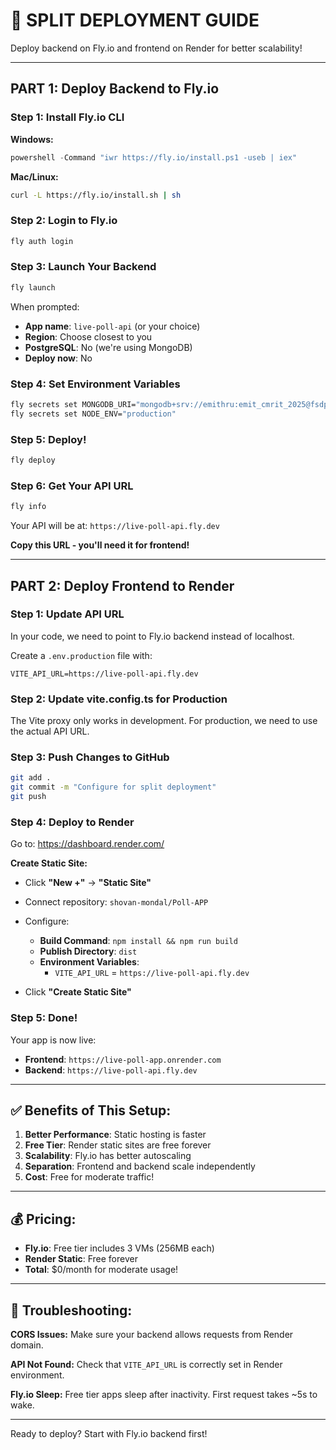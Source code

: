 # 🚀 SPLIT DEPLOYMENT GUIDE

Deploy backend on Fly.io and frontend on Render for better scalability!

---

## PART 1: Deploy Backend to Fly.io

### Step 1: Install Fly.io CLI

**Windows:**
```powershell
powershell -Command "iwr https://fly.io/install.ps1 -useb | iex"
```

**Mac/Linux:**
```bash
curl -L https://fly.io/install.sh | sh
```

### Step 2: Login to Fly.io
```bash
fly auth login
```

### Step 3: Launch Your Backend
```bash
fly launch
```

When prompted:
- **App name**: `live-poll-api` (or your choice)
- **Region**: Choose closest to you
- **PostgreSQL**: No (we're using MongoDB)
- **Deploy now**: No

### Step 4: Set Environment Variables
```bash
fly secrets set MONGODB_URI="mongodb+srv://emithru:emit_cmrit_2025@fsdproject.hojgqql.mongodb.net/Live-poll"
fly secrets set NODE_ENV="production"
```

### Step 5: Deploy!
```bash
fly deploy
```

### Step 6: Get Your API URL
```bash
fly info
```

Your API will be at: `https://live-poll-api.fly.dev`

**Copy this URL - you'll need it for frontend!**

---

## PART 2: Deploy Frontend to Render

### Step 1: Update API URL

In your code, we need to point to Fly.io backend instead of localhost.

Create a `.env.production` file with:
```
VITE_API_URL=https://live-poll-api.fly.dev
```

### Step 2: Update vite.config.ts for Production

The Vite proxy only works in development. For production, we need to use the actual API URL.

### Step 3: Push Changes to GitHub
```bash
git add .
git commit -m "Configure for split deployment"
git push
```

### Step 4: Deploy to Render

Go to: https://dashboard.render.com/

**Create Static Site:**
- Click **"New +"** → **"Static Site"**
- Connect repository: `shovan-mondal/Poll-APP`
- Configure:
  - **Build Command**: `npm install && npm run build`
  - **Publish Directory**: `dist`
  - **Environment Variables**:
    - `VITE_API_URL` = `https://live-poll-api.fly.dev`

- Click **"Create Static Site"**

### Step 5: Done!

Your app is now live:
- **Frontend**: `https://live-poll-app.onrender.com`
- **Backend**: `https://live-poll-api.fly.dev`

---

## ✅ Benefits of This Setup:

1. **Better Performance**: Static hosting is faster
2. **Free Tier**: Render static sites are free forever
3. **Scalability**: Fly.io has better autoscaling
4. **Separation**: Frontend and backend scale independently
5. **Cost**: Free for moderate traffic!

---

## 💰 Pricing:

- **Fly.io**: Free tier includes 3 VMs (256MB each)
- **Render Static**: Free forever
- **Total**: $0/month for moderate usage!

---

## 🔧 Troubleshooting:

**CORS Issues:**
Make sure your backend allows requests from Render domain.

**API Not Found:**
Check that `VITE_API_URL` is correctly set in Render environment.

**Fly.io Sleep:**
Free tier apps sleep after inactivity. First request takes ~5s to wake.

---

Ready to deploy? Start with Fly.io backend first!
